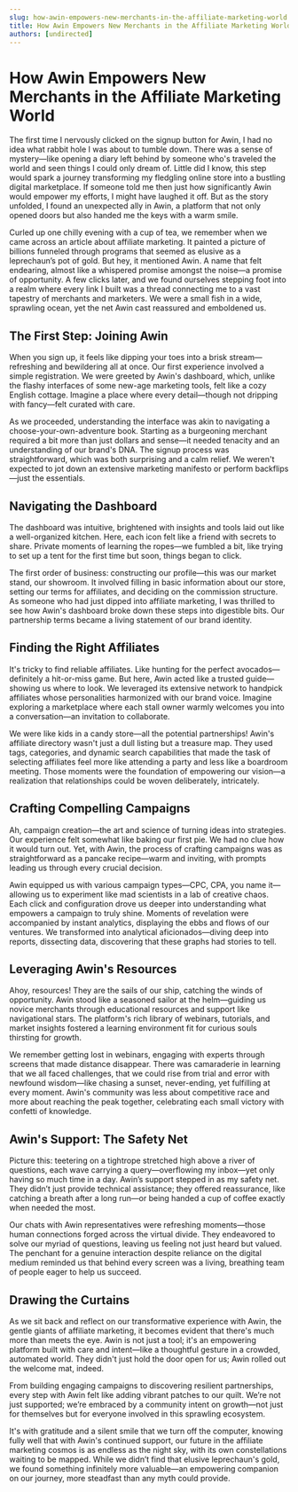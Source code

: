 ```yaml
---
slug: how-awin-empowers-new-merchants-in-the-affiliate-marketing-world
title: How Awin Empowers New Merchants in the Affiliate Marketing World
authors: [undirected]
---
```



# How Awin Empowers New Merchants in the Affiliate Marketing World

The first time I nervously clicked on the signup button for Awin, I had no idea what rabbit hole I was about to tumble down. There was a sense of mystery—like opening a diary left behind by someone who's traveled the world and seen things I could only dream of. Little did I know, this step would spark a journey transforming my fledgling online store into a bustling digital marketplace. If someone told me then just how significantly Awin would empower my efforts, I might have laughed it off. But as the story unfolded, I found an unexpected ally in Awin, a platform that not only opened doors but also handed me the keys with a warm smile.

Curled up one chilly evening with a cup of tea, we remember when we came across an article about affiliate marketing. It painted a picture of billions funneled through programs that seemed as elusive as a leprechaun’s pot of gold. But hey, it mentioned Awin. A name that felt endearing, almost like a whispered promise amongst the noise—a promise of opportunity. A few clicks later, and we found ourselves stepping foot into a realm where every link I built was a thread connecting me to a vast tapestry of merchants and marketers. We were a small fish in a wide, sprawling ocean, yet the net Awin cast reassured and emboldened us.

## The First Step: Joining Awin

When you sign up, it feels like dipping your toes into a brisk stream—refreshing and bewildering all at once. Our first experience involved a simple registration. We were greeted by Awin's dashboard, which, unlike the flashy interfaces of some new-age marketing tools, felt like a cozy English cottage. Imagine a place where every detail—though not dripping with fancy—felt curated with care.

As we proceeded, understanding the interface was akin to navigating a choose-your-own-adventure book. Starting as a burgeoning merchant required a bit more than just dollars and sense—it needed tenacity and an understanding of our brand's DNA. The signup process was straightforward, which was both surprising and a calm relief. We weren't expected to jot down an extensive marketing manifesto or perform backflips—just the essentials.

## Navigating the Dashboard

The dashboard was intuitive, brightened with insights and tools laid out like a well-organized kitchen. Here, each icon felt like a friend with secrets to share. Private moments of learning the ropes—we fumbled a bit, like trying to set up a tent for the first time but soon, things began to click.

The first order of business: constructing our profile—this was our market stand, our showroom. It involved filling in basic information about our store, setting our terms for affiliates, and deciding on the commission structure. As someone who had just dipped into affiliate marketing, I was thrilled to see how Awin's dashboard broke down these steps into digestible bits. Our partnership terms became a living statement of our brand identity.

## Finding the Right Affiliates

It's tricky to find reliable affiliates. Like hunting for the perfect avocados—definitely a hit-or-miss game. But here, Awin acted like a trusted guide—showing us where to look. We leveraged its extensive network to handpick affiliates whose personalities harmonized with our brand voice. Imagine exploring a marketplace where each stall owner warmly welcomes you into a conversation—an invitation to collaborate.

We were like kids in a candy store—all the potential partnerships! Awin's affiliate directory wasn't just a dull listing but a treasure map. They used tags, categories, and dynamic search capabilities that made the task of selecting affiliates feel more like attending a party and less like a boardroom meeting. Those moments were the foundation of empowering our vision—a realization that relationships could be woven deliberately, intricately.

## Crafting Compelling Campaigns

Ah, campaign creation—the art and science of turning ideas into strategies. Our experience felt somewhat like baking our first pie. We had no clue how it would turn out. Yet, with Awin, the process of crafting campaigns was as straightforward as a pancake recipe—warm and inviting, with prompts leading us through every crucial decision.

Awin equipped us with various campaign types—CPC, CPA, you name it—allowing us to experiment like mad scientists in a lab of creative chaos. Each click and configuration drove us deeper into understanding what empowers a campaign to truly shine. Moments of revelation were accompanied by instant analytics, displaying the ebbs and flows of our ventures. We transformed into analytical aficionados—diving deep into reports, dissecting data, discovering that these graphs had stories to tell.

## Leveraging Awin's Resources

Ahoy, resources! They are the sails of our ship, catching the winds of opportunity. Awin stood like a seasoned sailor at the helm—guiding us novice merchants through educational resources and support like navigational stars. The platform's rich library of webinars, tutorials, and market insights fostered a learning environment fit for curious souls thirsting for growth.

We remember getting lost in webinars, engaging with experts through screens that made distance disappear. There was camaraderie in learning that we all faced challenges, that we could rise from trial and error with newfound wisdom—like chasing a sunset, never-ending, yet fulfilling at every moment. Awin's community was less about competitive race and more about reaching the peak together, celebrating each small victory with confetti of knowledge.

## Awin's Support: The Safety Net

Picture this: teetering on a tightrope stretched high above a river of questions, each wave carrying a query—overflowing my inbox—yet only having so much time in a day. Awin’s support stepped in as my safety net. They didn’t just provide technical assistance; they offered reassurance, like catching a breath after a long run—or being handed a cup of coffee exactly when needed the most.

Our chats with Awin representatives were refreshing moments—those human connections forged across the virtual divide. They endeavored to solve our myriad of questions, leaving us feeling not just heard but valued. The penchant for a genuine interaction despite reliance on the digital medium reminded us that behind every screen was a living, breathing team of people eager to help us succeed.

## Drawing the Curtains

As we sit back and reflect on our transformative experience with Awin, the gentle giants of affiliate marketing, it becomes evident that there's much more than meets the eye. Awin is not just a tool; it's an empowering platform built with care and intent—like a thoughtful gesture in a crowded, automated world. They didn't just hold the door open for us; Awin rolled out the welcome mat, indeed.

From building engaging campaigns to discovering resilient partnerships, every step with Awin felt like adding vibrant patches to our quilt. We’re not just supported; we’re embraced by a community intent on growth—not just for themselves but for everyone involved in this sprawling ecosystem.

It's with gratitude and a silent smile that we turn off the computer, knowing fully well that with Awin's continued support, our future in the affiliate marketing cosmos is as endless as the night sky, with its own constellations waiting to be mapped. While we didn’t find that elusive leprechaun's gold, we found something infinitely more valuable—an empowering companion on our journey, more steadfast than any myth could provide.